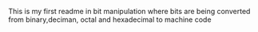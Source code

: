 This is my first readme in bit manipulation where bits are being converted from binary,deciman, octal and hexadecimal to machine code
